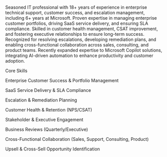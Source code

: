 Seasoned IT professional with 18+ years of experience in enterprise technical support, customer success, and escalation management, including 6+ years at Microsoft. Proven expertise in managing enterprise customer portfolios, driving SaaS service delivery, and ensuring SLA compliance. Skilled in customer health management, CSAT improvement, and fostering executive relationships to ensure long-term success. Recognized for resolving escalations, developing remediation plans, and enabling cross-functional collaboration across sales, consulting, and product teams. Recently expanded expertise to Microsoft Copilot solutions, integrating AI-driven automation to enhance productivity and customer adoption.

Core Skills

Enterprise Customer Success & Portfolio Management

SaaS Service Delivery & SLA Compliance

Escalation & Remediation Planning

Customer Health & Retention (NPS/CSAT)

Stakeholder & Executive Engagement

Business Reviews (Quarterly/Executive)

Cross-Functional Collaboration (Sales, Support, Consulting, Product)

Upsell & Cross-Sell Opportunity Identification
